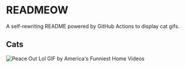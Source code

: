 # READMEOW

A self-rewriting README powered by GitHub Actions to display cat gifs.

## Cats

![Peace Out Lol GIF by America's Funniest Home Videos](https://media2.giphy.com/media/l4KibK3JwaVo0CjDO/200.gif?cid=9acd02dawjixdp8ytfe0kr4vnux9akkm06fpnrdes7rimbea&ep=v1_gifs_search&rid=200.gif&ct=g)
